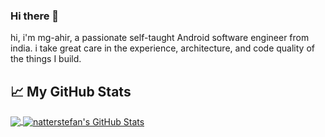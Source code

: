 ### Hi there 👋

hi, i'm mg-ahir, a passionate self-taught Android software engineer from india. i take great care in the experience, architecture, and code quality of the things I build.

## &#x1f4c8; My GitHub Stats

<a href="https://github.com/mg-ahir/myprofile">
  <img align="center" src="https://github-readme-stats.vercel.app/api/top-langs/?username=mansukhgagal&hide=java,html&title_color=000000&text_color=000000" />
</a>

<a href="https://github.com/mg-ahir/myprofile">
  <img align="center" src="https://github-readme-stats.vercel.app/api?username=mg-ahir&show_icons=true&line_height=27&count_private=true&title_color=000000&text_color=000000&icon_color=FAC051" alt="natterstefan's GitHub Stats" />
</a>


[2]: https://www.linkedin.com/in/mansukh-a-23302094/
<!--
**mansukhgagal/mansukhgagal** is a ✨ _special_ ✨ repository because its `README.md` (this file) appears on your GitHub profile.

Here are some ideas to get you started:

- 🔭 I’m currently working on ...
- 🌱 I’m currently learning ...
- 👯 I’m looking to collaborate on ...
- 🤔 I’m looking for help with ...
- 💬 Ask me about ...
- 📫 How to reach me: ...
- 😄 Pronouns: ...
- ⚡ Fun fact: ...
-->
